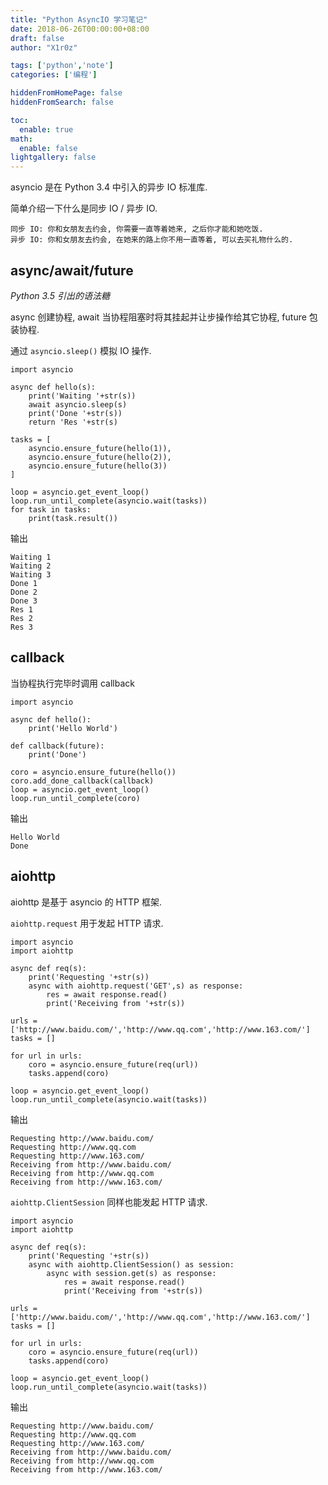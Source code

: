 ```yaml
---
title: "Python AsyncIO 学习笔记"
date: 2018-06-26T00:00:00+08:00
draft: false
author: "X1r0z"

tags: ['python','note']
categories: ['编程']

hiddenFromHomePage: false
hiddenFromSearch: false

toc:
  enable: true
math:
  enable: false
lightgallery: false
---
```


asyncio 是在 Python 3.4 中引入的异步 IO 标准库.

<!--more-->

简单介绍一下什么是同步 IO / 异步 IO.

```
同步 IO: 你和女朋友去约会, 你需要一直等着她来, 之后你才能和她吃饭.
异步 IO: 你和女朋友去约会, 在她来的路上你不用一直等着, 可以去买礼物什么的.
```

## async/await/future

*Python 3.5 引出的语法糖*

async 创建协程, await 当协程阻塞时将其挂起并让步操作给其它协程, future 包装协程.

通过 `asyncio.sleep()` 模拟 IO 操作.

```
import asyncio

async def hello(s):
	print('Waiting '+str(s))
	await asyncio.sleep(s)
	print('Done '+str(s))
	return 'Res '+str(s)

tasks = [
	asyncio.ensure_future(hello(1)),
	asyncio.ensure_future(hello(2)),
	asyncio.ensure_future(hello(3))
]

loop = asyncio.get_event_loop()
loop.run_until_complete(asyncio.wait(tasks))
for task in tasks:
	print(task.result())
```

输出

```
Waiting 1
Waiting 2
Waiting 3
Done 1
Done 2
Done 3
Res 1
Res 2
Res 3
```

## callback

当协程执行完毕时调用 callback

```
import asyncio

async def hello():
	print('Hello World')

def callback(future):
	print('Done')

coro = asyncio.ensure_future(hello())
coro.add_done_callback(callback)
loop = asyncio.get_event_loop()
loop.run_until_complete(coro)
```

输出

```
Hello World
Done
```

## aiohttp

aiohttp 是基于 asyncio 的 HTTP 框架.

`aiohttp.request` 用于发起 HTTP 请求.

```
import asyncio
import aiohttp

async def req(s):
	print('Requesting '+str(s))
	async with aiohttp.request('GET',s) as response:
		res = await response.read()
		print('Receiving from '+str(s))

urls = ['http://www.baidu.com/','http://www.qq.com','http://www.163.com/']
tasks = []

for url in urls:
	coro = asyncio.ensure_future(req(url))
	tasks.append(coro)

loop = asyncio.get_event_loop()
loop.run_until_complete(asyncio.wait(tasks))
```

输出

```
Requesting http://www.baidu.com/
Requesting http://www.qq.com
Requesting http://www.163.com/
Receiving from http://www.baidu.com/
Receiving from http://www.qq.com
Receiving from http://www.163.com/
```

`aiohttp.ClientSession` 同样也能发起 HTTP 请求.

```
import asyncio
import aiohttp

async def req(s):
	print('Requesting '+str(s))
	async with aiohttp.ClientSession() as session:
		async with session.get(s) as response:
			res = await response.read()
			print('Receiving from '+str(s))

urls = ['http://www.baidu.com/','http://www.qq.com','http://www.163.com/']
tasks = []

for url in urls:
	coro = asyncio.ensure_future(req(url))
	tasks.append(coro)

loop = asyncio.get_event_loop()
loop.run_until_complete(asyncio.wait(tasks))
```

输出

```
Requesting http://www.baidu.com/
Requesting http://www.qq.com
Requesting http://www.163.com/
Receiving from http://www.baidu.com/
Receiving from http://www.qq.com
Receiving from http://www.163.com/
```
